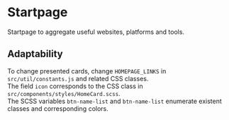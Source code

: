 # Startpage

Startpage to aggregate useful websites, platforms and tools.

## Adaptability

To change presented cards, change `HOMEPAGE_LINKS` in `src/util/constants.js` and related CSS classes. \
The field `icon` corresponds to the CSS class in `src/components/styles/HomeCard.scss`.\
The SCSS variables `btn-name-list` and `btn-name-list` enumerate existent classes and corresponding colors.
